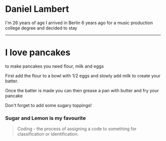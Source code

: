 Daniel Lambert
==============

I'm 26 years of age I arrived in Berlin 6 years ago for a music production college degree and decided to stay

--------
# I love pancakes 

to make pancakes you need flour, milk and eggs

First add the flour to a bowl with 1/2 eggs and slowly add milk to create your batter.

Once the batter is made you can then grease a pan with butter and fry your pancake

Don't forget to add some sugary toppings!

### Sugar and Lemon is my favourite

> Coding - the process of assigning a code to something for classification or identification.


